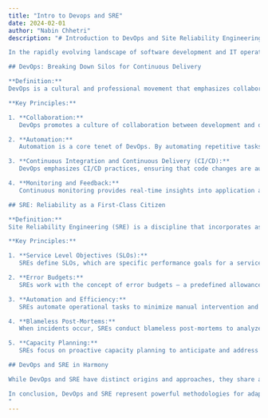 ```yaml
---
title: "Intro to Devops and SRE"
date: 2024-02-01
author: "Nabin Chhetri"
description: "# Introduction to DevOps and Site Reliability Engineering (SRE)

In the rapidly evolving landscape of software development and IT operations, two methodologies have gained significant traction for improving collaboration, efficiency, and reliability – DevOps and Site Reliability Engineering (SRE). These approaches, though distinct, share common goals in fostering a culture of continuous improvement and delivering high-quality software at scale. This article provides an overview of DevOps and SRE, highlighting their key principles and practices.

## DevOps: Breaking Down Silos for Continuous Delivery

**Definition:**
DevOps is a cultural and professional movement that emphasizes collaboration and communication between software developers and IT operations teams. The goal is to automate the process of software delivery and infrastructure changes, leading to shorter development cycles, frequent releases, and improved collaboration.

**Key Principles:**

1. **Collaboration:**
   DevOps promotes a culture of collaboration between development and operations teams, breaking down traditional silos. Cross-functional teams work together to deliver value continuously.

2. **Automation:**
   Automation is a core tenet of DevOps. By automating repetitive tasks such as code deployment, testing, and infrastructure provisioning, teams can reduce errors and accelerate the delivery pipeline.

3. **Continuous Integration and Continuous Delivery (CI/CD):**
   DevOps emphasizes CI/CD practices, ensuring that code changes are automatically built, tested, and deployed to production environments. This leads to more reliable and predictable software releases.

4. **Monitoring and Feedback:**
   Continuous monitoring provides real-time insights into application and infrastructure performance. Feedback loops enable teams to identify and address issues quickly, fostering a culture of continuous improvement.

## SRE: Reliability as a First-Class Citizen

**Definition:**
Site Reliability Engineering (SRE) is a discipline that incorporates aspects of software engineering and applies them to infrastructure and operations problems. Developed by Google, SRE aims to create scalable and highly reliable software systems.

**Key Principles:**

1. **Service Level Objectives (SLOs):**
   SREs define SLOs, which are specific performance goals for a service. These objectives serve as a foundation for measuring reliability and aligning development and operations teams.

2. **Error Budgets:**
   SREs work with the concept of error budgets – a predefined allowance for errors and disruptions. By maintaining a balance between innovation and reliability, teams can decide when to slow down feature development to focus on stability.

3. **Automation and Efficiency:**
   SREs automate operational tasks to minimize manual intervention and reduce the risk of human error. Automation ensures consistent and efficient management of infrastructure.

4. **Blameless Post-Mortems:**
   When incidents occur, SREs conduct blameless post-mortems to analyze the root causes. This approach encourages a culture of learning from failures rather than assigning blame.

5. **Capacity Planning:**
   SREs focus on proactive capacity planning to anticipate and address potential performance issues before they impact users. This involves monitoring, analyzing trends, and scaling resources accordingly.

## DevOps and SRE in Harmony

While DevOps and SRE have distinct origins and approaches, they share a common goal of improving software delivery and system reliability. In practice, organizations often integrate DevOps and SRE principles to create a comprehensive approach to software development and operations. By fostering collaboration, emphasizing automation, and prioritizing reliability, teams can build scalable and resilient systems that meet the demands of modern applications.

In conclusion, DevOps and SRE represent powerful methodologies for adapting to the dynamic landscape of software development and operations. Embracing their principles and practices enables organizations to deliver high-quality software at speed, all while maintaining a focus on reliability and continuous improvement.
"
---
```

